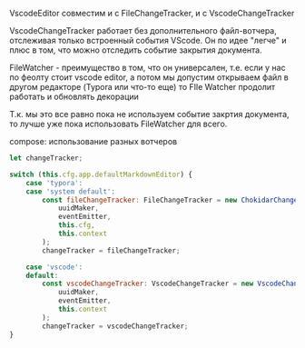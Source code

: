 
VscodeEditor cовместим и с FileChangeTracker, и с VscodeChangeTracker

VscodeChangeTracker работает без дополнительного файл-вотчера,
отслеживая только встроенный события VScode.
Он по идее "легче" и плюс в том, что можно отследить событие закрытия документа.

FileWatcher - преимущество в том, что он универсален, т.е.
если у нас по феолту стоит vscode editor, а потом мы допустим открываем файл в другом редакторе (Typora или что-то еще) то FIle Watcher продолит работать и обновлять декорации

Т.к. мы это все равно пока не используем событие закртия документа, то лучше уже пока использовать FileWatcher для всего.

compose: использование разных вотчеров
```js
let changeTracker;

switch (this.cfg.app.defaultMarkdownEditor) {
	case 'typora':
	case 'system default':
		const fileChangeTracker: FileChangeTracker = new ChokidarChangeTracker(
			uuidMaker,
			eventEmitter,
			this.cfg,
			this.context
		);
		changeTracker = fileChangeTracker;

	case 'vscode':
	default:
		const vscodeChangeTracker: VscodeChangeTracker = new VscodeChangeTracker(
			uuidMaker,
			eventEmitter,
			this.context
		);
		changeTracker = vscodeChangeTracker;
}
```
